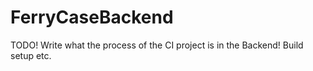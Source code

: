 # FerryCaseBackend
TODO! Write what the process of the CI project is in the Backend! Build setup etc.
